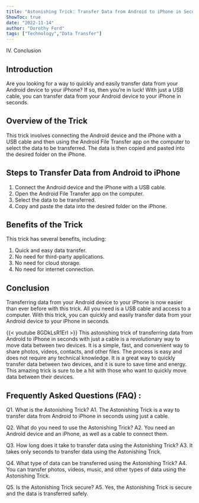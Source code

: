 ```yaml
---
title: "Astonishing Trick: Transfer Data from Android to iPhone in Seconds with Just a Cable!"
ShowToc: true 
date: "2022-11-14"
author: "Dorothy Ford" 
tags: ["Technology","Data Transfer"]
---
```

IV. Conclusion

## Introduction

Are you looking for a way to quickly and easily transfer data from your Android device to your iPhone? If so, then you’re in luck! With just a USB cable, you can transfer data from your Android device to your iPhone in seconds. 

## Overview of the Trick

This trick involves connecting the Android device and the iPhone with a USB cable and then using the Android File Transfer app on the computer to select the data to be transferred. The data is then copied and pasted into the desired folder on the iPhone. 

## Steps to Transfer Data from Android to iPhone

1. Connect the Android device and the iPhone with a USB cable. 
2. Open the Android File Transfer app on the computer. 
3. Select the data to be transferred. 
4. Copy and paste the data into the desired folder on the iPhone. 

## Benefits of the Trick

This trick has several benefits, including: 

1. Quick and easy data transfer. 
2. No need for third-party applications. 
3. No need for cloud storage. 
4. No need for internet connection. 

## Conclusion

Transferring data from your Android device to your iPhone is now easier than ever before with this trick. All you need is a USB cable and access to a computer. With this trick, you can quickly and easily transfer data from your Android device to your iPhone in seconds.

{{< youtube 8GDkLsR1ErI >}} 
This astonishing trick of transferring data from Android to iPhone in seconds with just a cable is a revolutionary way to move data between two devices. It is a simple, fast, and convenient way to share photos, videos, contacts, and other files. The process is easy and does not require any technical knowledge. It is a great way to quickly transfer data between two devices, and it is sure to save time and energy. This amazing trick is sure to be a hit with those who want to quickly move data between their devices.

## Frequently Asked Questions (FAQ) :
Q1. What is the Astonishing Trick?
A1. The Astonishing Trick is a way to transfer data from Android to iPhone in seconds using just a cable.

Q2. What do you need to use the Astonishing Trick?
A2. You need an Android device and an iPhone, as well as a cable to connect them.

Q3. How long does it take to transfer data using the Astonishing Trick?
A3. It takes only seconds to transfer data using the Astonishing Trick.

Q4. What type of data can be transferred using the Astonishing Trick?
A4. You can transfer photos, videos, music, and other types of data using the Astonishing Trick.

Q5. Is the Astonishing Trick secure?
A5. Yes, the Astonishing Trick is secure and the data is transferred safely.


